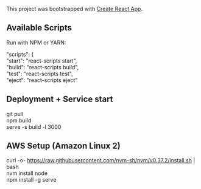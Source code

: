 This project was bootstrapped with [Create React App](https://github.com/facebook/create-react-app).

## Available Scripts

Run with NPM or YARN:  

  "scripts": {  
    "start": "react-scripts start",  
    "build": "react-scripts build",  
    "test": "react-scripts test",  
    "eject": "react-scripts eject"  
	
## Deployment + Service start  

git pull  
npm build  
serve -s build -l 3000  

## AWS Setup (Amazon Linux 2)  

curl -o- https://raw.githubusercontent.com/nvm-sh/nvm/v0.37.2/install.sh | bash  
nvm install node  
npm install -g serve  